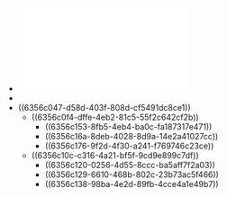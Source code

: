- ![hci-lession-1.pdf](../assets/hci-lession-1_1666624892846_0.pdf)
-
- ((6356c047-d58d-403f-808d-cf5491dc8ce1))
	- ((6356c0f4-dffe-4eb2-81c5-55f2c642cf2b))
		- ((6356c153-8fb5-4eb4-ba0c-fa187317e471))
		- ((6356c16a-8deb-4028-8d9a-14e2a41027cc))
		- ((6356c176-9f2d-4f30-a241-f769746c23ce))
	- ((6356c10c-c316-4a21-bf5f-9cd9e899c7df))
		- ((6356c120-0256-4d55-8ccc-ba5aff7f2a03))
		- ((6356c129-6610-468b-802c-23b73ac5f466))
		- ((6356c138-98ba-4e2d-89fb-4cce4a1e49b7))